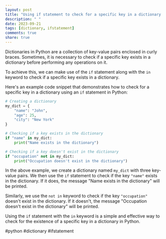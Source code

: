 ```yaml
---
layout: post
title: "Using if statement to check for a specific key in a dictionary in Python"
description: " "
date: 2023-09-21
tags: [dictionary, ifstatement]
comments: true
share: true
---
```


Dictionaries in Python are a collection of key-value pairs enclosed in curly braces. Sometimes, it is necessary to check if a specific key exists in a dictionary before performing any operations on it. 

To achieve this, we can make use of the `if` statement along with the `in` keyword to check if a specific key exists in a dictionary. 

Here's an example code snippet that demonstrates how to check for a specific key in a dictionary using an `if` statement in Python:

```python
# Creating a dictionary
my_dict = {
    "name": "John",
    "age": 25,
    "city": "New York"
}

# Checking if a key exists in the dictionary
if "name" in my_dict:
    print("Name exists in the dictionary")

# Checking if a key doesn't exist in the dictionary
if "occupation" not in my_dict:
    print("Occupation doesn't exist in the dictionary")
```

In the above example, we create a dictionary named `my_dict` with three key-value pairs. We then use the `if` statement to check if the key `"name"` exists in the dictionary. If it does, the message "Name exists in the dictionary" will be printed.

Similarly, we use the `not in` keyword to check if the key `"occupation"` doesn't exist in the dictionary. If it doesn't, the message "Occupation doesn't exist in the dictionary" will be printed.

Using the `if` statement with the `in` keyword is a simple and effective way to check for the existence of a specific key in a dictionary in Python.

#python #dictionary #ifstatement